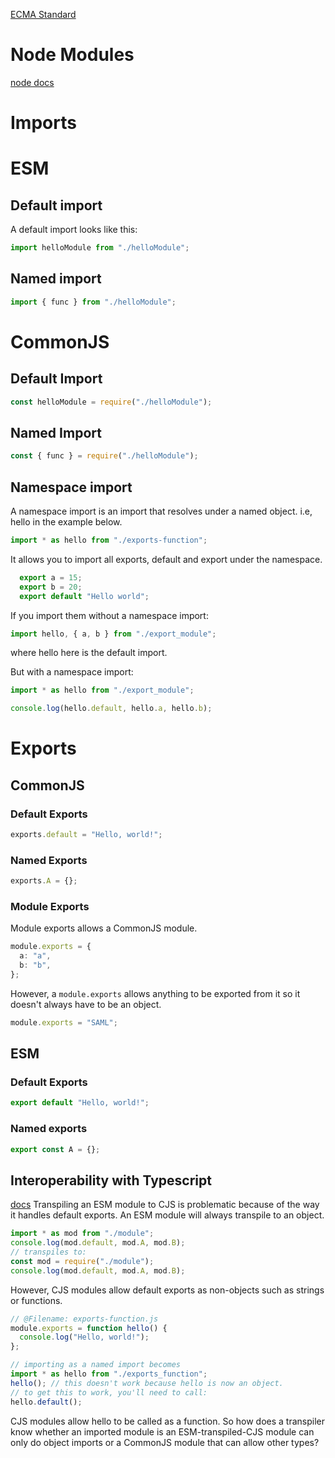 [ECMA Standard](https://tc39.es/ecma262/#sec-intro)

# Node Modules

[node docs](https://nodejs.org/api/esm.html)

# Imports

# ESM

## Default import

A default import looks like this:

```typescript
import helloModule from "./helloModule";
```

## Named import

```typescript
import { func } from "./helloModule";
```

# CommonJS

## Default Import

```typescript
const helloModule = require("./helloModule");
```

## Named Import

```typescript
const { func } = require("./helloModule");
```

## Namespace import

A namespace import is an import that resolves under a named object. i.e, hello in the example below.

```typescript
import * as hello from "./exports-function";
```

It allows you to import all exports, default and export under the namespace.

```typescript
  export a = 15;
  export b = 20;
  export default "Hello world";
```

If you import them without a namespace import:

```typescript
import hello, { a, b } from "./export_module";
```

where hello here is the default import.

But with a namespace import:

```typescript
import * as hello from "./export_module";

console.log(hello.default, hello.a, hello.b);
```

# Exports

## CommonJS

### Default Exports

```typescript
exports.default = "Hello, world!";
```

### Named Exports

```typescript
exports.A = {};
```

### Module Exports

Module exports allows a CommonJS module.

```typescript
module.exports = {
  a: "a",
  b: "b",
};
```

However, a `module.exports` allows anything to be exported from it so it doesn't always have to be an object.

```typescript
module.exports = "SAML";
```

## ESM

### Default Exports

```typescript
export default "Hello, world!";
```

### Named exports

```typescript
export const A = {};
```

## Interoperability with Typescript

[docs](https://www.typescriptlang.org/docs/handbook/modules/appendices/esm-cjs-interop.html)
Transpiling an ESM module to CJS is problematic because of the way it handles default exports. An ESM module will always transpile to an object.

```Typescript
import * as mod from "./module";
console.log(mod.default, mod.A, mod.B);
// transpiles to:
const mod = require("./module");
console.log(mod.default, mod.A, mod.B);
```

However, CJS modules allow default exports as non-objects such as strings or functions.

```typescript
// @Filename: exports-function.js
module.exports = function hello() {
  console.log("Hello, world!");
};

// importing as a named import becomes
import * as hello from "./exports_function";
hello(); // this doesn't work because hello is now an object.
// to get this to work, you'll need to call:
hello.default();
```

CJS modules allow hello to be called as a function. So how does a transpiler know whether an imported module is an ESM-transpiled-CJS module can only do object imports or a CommonJS module that can allow other types?
